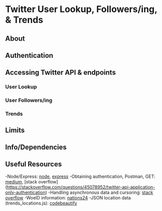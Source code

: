 # Twitter User Lookup, Followers/ing, & Trends



## About

## Authentication


## Accessing Twitter API & endpoints


### User Lookup

### User Followers/ing

### Trends


## Limits

## Info/Dependencies



## Useful Resources
-Node/Express: [node](https://www.youtube.com/watch?v=fBNz5xF-Kx4&list=PLrqKr-xuh9fc2M5R8sOOXc4efwT4wd4fN&index=1), [express](https://www.youtube.com/watch?v=L72fhGm1tfE&list=PLrqKr-xuh9fc2M5R8sOOXc4efwT4wd4fN&index=2)
-Obtaining authentication, Postman, GET: [medium](https://medium.com/@federicojordn/simplertapp-twitter-search-api-with-node-js-29e4664db299), [stack overflow] (https://stackoverflow.com/questions/45078952/twitter-api-application-only-authentication)
-Handling asynchronous data and cursoring: [stack overflow](https://stackoverflow.com/questions/28008897/node-js-twitter-api-cursors)
-WoeID information: [nations24](https://nations24.com/)
-JSON location data (trends_locations.js): [codebeautify](https://codebeautify.org/jsonviewer/cbe97376)

